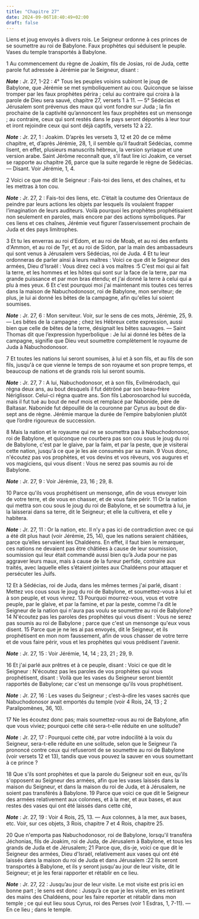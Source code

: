 ```yaml
---
title: "Chapitre 27"
date: 2024-09-06T18:40:49+02:00
draft: false
---
```



Liens et joug envoyés à divers rois.
Le Seigneur ordonne à ces princes de se soumettre au roi de Babylone.
Faux prophètes qui séduisent le peuple.
Vases du temple transportés à Babylone.


1 Au commencement du règne de Joakim, fils de Josias, roi de Juda, cette parole fut adressée à Jérémie par le Seigneur, disant :

***Note*** :  Jr. 27, 1-22 : 4° Tous les peuples voisins subiront le joug de Babylone, que Jérémie se met symboliquement au cou. Quiconque se laisse tromper par les faux prophètes périra ; celui au contraire qui croira à la parole de Dieu sera sauvé, chapitre 27, versets 1 à 11. ― 5° Sédécias et Jérusalem sont prévenus des maux qui vont fondre sur Juda ; la fin prochaine de la captivité qu’annoncent les faux prophètes est un mensonge ; au contraire, ceux qui sont restés dans le pays seront déportés à leur tour et iront rejoindre ceux qui sont déjà captifs, versets 12 à 22.

***Note*** :  Jr. 27, 1 : Joakim. D’après les versets 3, 12 et 20 de ce même chapitre, et, d’après Jérémie, 28, 1, il semble qu’il faudrait Sédécias, comme lisent, en effet, plusieurs manuscrits hébreux, la version syriaque et une version arabe. Saint Jérôme reconnaît que, s’il faut lire ici Joakim, ce verset se rapporte au chapitre 26, parce que la suite regarde le règne de Sédécias. ― Disant. Voir Jérémie, 1, 4.


2 Voici ce que me dit le Seigneur : Fais-toi des liens, et des chaînes, et tu les mettras à ton cou.

***Note*** :  Jr. 27, 2 : Fais-toi des liens, etc. C’était la coutume des Orientaux de peindre par leurs actions les objets par lesquels ils voulaient frapper l’imagination de leurs auditeurs. Voilà pourquoi les prophètes prophétisaient non seulement en paroles, mais encore par des actions symboliques. Par ces liens et ces chaînes, Jérémie veut figurer l’asservissement prochain de Juda et des pays limitrophes.

3 Et tu les enverras au roi d'Edom, et au roi de Moab, et au roi des enfants d'Ammon, et au roi de Tyr, et au roi de Sidon, par la main des ambassadeurs qui sont venus à Jérusalem vers Sédécias, roi de Juda. 4 Et tu leur ordonneras de parler ainsi à leurs maîtres : Voici ce que dit le Seigneur des armées, Dieu d'Israël : Vous direz ceci à vos maîtres :5 C'est moi qui ai fait la terre, et les hommes et les hôtes qui sont sur la face de la terre, par ma grande puissance et par mon bras étendu; et j'ai donné la terre à celui qui a plu à mes yeux. 6 Et c'est pourquoi moi j'ai maintenant mis toutes ces terres dans la maison de Nabuchodonosor, roi de Babylone, mon serviteur; de plus, je lui ai donné les bêtes de la campagne, afin qu'elles lui soient soumises.

***Note*** :  Jr. 27, 6 : Mon serviteur. Voir, sur le sens de ces mots, Jérémie, 25, 9. ― Les bêtes de la campagne ; chez les Hébreux cette expression, aussi bien que celle de bêtes de la terre, désignait les bêtes sauvages. ― Saint Thomas dit que l’expression hyperbolique : Je lui ai donné les bêtes de la campagne, signifie que Dieu veut soumettre complètement le royaume de Juda à Nabuchodonosor.

7 Et toutes les nations lui seront soumises, à lui et à son fils, et au fils de son fils, jusqu'à ce que vienne le temps de son royaume et son propre temps, et beaucoup de nations et de grands rois lui seront soumis.

***Note*** :  Jr. 27, 7 : A lui, Nabuchodonosor, et à son fils, Evilmérodach, qui régna deux ans, au bout desquels il fut détrôné par son beau-frère Nériglissor. Celui-ci régna quatre ans. Son fils Laborosoarchod lui succéda, mais il fut tué au bout de neuf mois et remplacé par Nabonide, père de Baltasar. Nabonide fut dépouillé de la couronne par Cyrus au bout de dix-sept ans de règne. Jérémie marque la durée de l’empire babylonien plutôt que l’ordre rigoureux de succession.

8 Mais la nation et le royaume qui ne se soumettra pas à Nabuchodonosor, roi de Babylone, et quiconque ne courbera pas son cou sous le joug du roi de Babylone, c'est par le glaive, par la faim, et par la peste, que je visiterai cette nation, jusqu'à ce que je les aie consumés par sa main. 9 Vous donc, n'écoutez pas vos prophètes, et vos devins et vos rêveurs, vos augures et vos magiciens, qui vous disent : Vous ne serez pas soumis au roi de Babylone.

***Note*** :  Jr. 27, 9 : Voir Jérémie, 23, 16 ; 29, 8.

10 Parce qu'ils vous prophétisent un mensonge, afin de vous envoyer loin de votre terre, et de vous en chasser, et de vous faire périr. 11 Or la nation qui mettra son cou sous le joug du roi de Babylone, et se soumettra à lui, je la laisserai dans sa terre, dit le Seigneur; et elle la cultivera, et elle y habitera.

***Note*** :  Jr. 27, 11 : Or la nation, etc. Il n’y a pas ici de contradiction avec ce qui a été dit plus haut (voir Jérémie, 25, 14), que les nations seraient châtiées, parce qu’elles servaient les Chaldéens. En effet, il faut bien le remarquer, ces nations ne devaient pas être châtiées à cause de leur soumission, soumission qui leur était commandé aussi bien qu’à Juda pour ne pas aggraver leurs maux, mais à cause de la fureur perfide, contraire aux traités, avec laquelle elles s’étaient jointes aux Chaldéens pour attaquer et persécuter les Juifs.


12 Et à Sédécias, roi de Juda, dans les mêmes termes j'ai parlé, disant : Mettez vos cous sous le joug du roi de Babylone, et soumettez-vous à lui et à son peuple, et vous vivrez. 13 Pourquoi mourrez-vous, vous et votre peuple, par le glaive, et par la famine, et par la peste, comme l'a dit le Seigneur de la nation qui n'aura pas voulu se soumettre au roi de Babylone? 14 N'écoutez pas les paroles des prophètes qui vous disent : Vous ne serez pas soumis au roi de Babylone ; parce que c'est un mensonge qu'eux vous disent. 15 Parce que je ne les ai pas envoyés, dit le Seigneur, et ils prophétisent en mon nom faussement, afin de vous chasser de votre terre et de vous faire périr, vous et les prophètes qui vous prédisent l'avenir.

***Note*** :  Jr. 27, 15 : Voir Jérémie, 14, 14 ; 23, 21 ; 29, 9.


16 Et j'ai parlé aux prêtres et à ce peuple, disant : Voici ce que dit le Seigneur : N'écoutez pas les paroles de vos prophètes qui vous prophétisent, disant : Voilà que les vases du Seigneur seront bientôt rapportés de Babylone; car c'est un mensonge qu'ils vous prophétisent.

***Note*** :  Jr. 27, 16 : Les vases du Seigneur ; c’est-à-dire les vases sacrés que Nabuchodonosor avait emportés du temple (voir 4 Rois, 24, 13 ; 2 Paralipomènes, 36, 10).

17 Ne les écoutez donc pas; mais soumettez-vous au roi de Babylone, afin que vous viviez; pourquoi cette cité sera-t-elle réduite en une solitude?

***Note*** :  Jr. 27, 17 : Pourquoi cette cité, par votre indocilité à la voix du Seigneur, sera-t-elle réduite en une solitude, selon que le Seigneur l’a prononcé contre ceux qui refuseront de se soumettre au roi de Babylone (voir versets 12 et 13), tandis que vous pouvez la sauver en vous soumettant à ce prince ?

18 Que s'ils sont prophètes et que la parole du Seigneur soit en eux, qu'ils s'opposent au Seigneur des armées, afin que les vases laissés dans la maison du Seigneur, et dans la maison du roi de Juda, et à Jérusalem, ne soient pas transférés à Babylone. 19 Parce que voici ce que dit le Seigneur des armées relativement aux colonnes, et à la mer, et aux bases, et aux restes des vases qui ont été laissés dans cette cité,

***Note*** :  Jr. 27, 19 : Voir 4 Rois, 25, 13. ― Aux colonnes, à la mer, aux bases, etc. Voir, sur ces objets, 3 Rois, chapitre 7 et 4 Rois, chapitre 25.

20 Que n'emporta pas Nabuchodonosor, roi de Babylone, lorsqu'il transféra Jéchonias, fils de Joakim, roi de Juda, de Jérusalem à Babylone, et tous les grands de Juda et de Jérusalem; 21 Parce que, dis-je, voici ce que dit le Seigneur des armées, Dieu d'Israël, relativement aux vases qui ont été laissés dans la maison du roi de Juda et dans Jérusalem :22 Ils seront transportés à Babylone, et ils y seront jusqu'au jour de leur visite, dit le Seigneur; et je les ferai rapporter et rétablir en ce lieu.

***Note*** :  Jr. 27, 22 : Jusqu’au jour de leur visite. Le mot visite est pris ici en bonne part ; le sens est donc : Jusqu’à ce que je les visite, en les retirant des mains des Chaldéens, pour les faire reporter et rétablir dans mon temple ; ce qui eut lieu sous Cyrus, roi des Perses (voir 1 Esdras, 1, 7-11). ― En ce lieu ; dans le temple.

